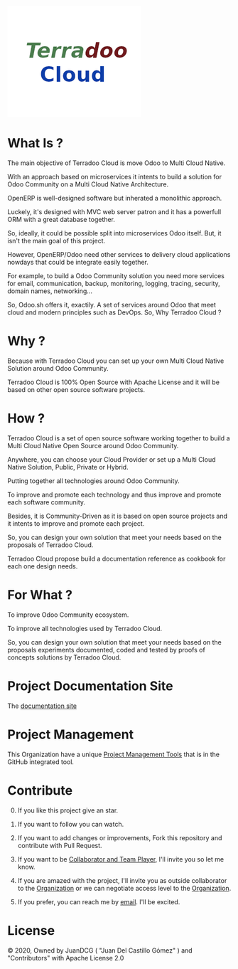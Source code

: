 

 
![Terradoo Cloud](source/_themes/images/TerradooCloud-logo.png)


What Is ?
=========

  The main objective of Terradoo Cloud is move Odoo to Multi Cloud Native.

  With an approach based on microservices it intents to build a solution for Odoo Community on a Multi Cloud Native Architecture.

  OpenERP is well-designed software but inherated a monolithic approach.

  Luckely, it's designed with MVC web server patron and it has a powerfull ORM with a great database together.

  So, ideally, it could be possible split into microservices Odoo itself. But, it isn't the main goal of this project.

  However, OpenERP/Odoo need other services to delivery cloud applications nowdays that could be integrate easily together.

  For example, to build a Odoo Community solution you need more services for email, communication, backup, monitoring, logging, tracing, security,
  domain names, networking...

  So, Odoo.sh offers it, exactily. A set of services around Odoo that meet cloud and modern principles such as DevOps. So, Why Terradoo Cloud ?



Why ?
=====

  Because with Terradoo Cloud you can set up your own Multi Cloud Native Solution around Odoo Community.

  Terradoo Cloud is 100% Open Source with Apache License and it will be based on other open source software projects.


How ?
=====

  Terradoo Cloud is a set of open source software working together to build a Multi Cloud Native Open Source around Odoo Community.

  Anywhere, you can choose your Cloud Provider or set up a Multi Cloud Native Solution, Public, Private or Hybrid.

  Putting together all technologies around Odoo Community.

  To improve and promote each technology and thus improve and promote each software community.

  Besides, it is Community-Driven as it is based on open source projects and it intents to improve and promote each project.

  So, you can design your own solution that meet your needs based on the proposals of Terradoo Cloud.

  Terradoo Cloud propose build a documentation reference as cookbook for each one design needs.


For What ?
==========

  To improve Odoo Community ecosystem.

  To improve all technologies used by Terradoo Cloud.

  So, you can design your own solution that meet your needs based on the proposals experiments documented, coded and tested by proofs of concepts solutions by Terradoo Cloud.


Project Documentation Site
==========================

 The [documentation site](https://documentation.terradoo.cloud/)


Project Management
==================

 This Organization have a unique [Project Management Tools](https://github.com/orgs/TerradooCloud/projects/1) that is in the GitHub integrated tool.


Contribute
==========

  0. If you like this project give an star.

  1. If you want to follow you can watch.

  2. If you want to add changes or improvements, Fork this repository and contribute with Pull Request.

  3. If you want to be [Collaborator and Team Player](https://github.com/orgs/TerradooCloud/teams/terradoo-cloud-team), I'll invite you so let me know.

  4. If you are amazed with the project, I'll invite you as outside collaborator to the [Organization](https://github.com/TerradooCloud) or we can negotiate access level to the [Organization](https://github.com/TerradooCloud).

  5. If you prefer, you can reach me by [email](mailto:contact@terradoo.cloud). I'll be excited.




License
=======

 &copy; 2020, Owned by JuanDCG ( "Juan Del Castillo Gómez" ) and "Contributors" with Apache License 2.0